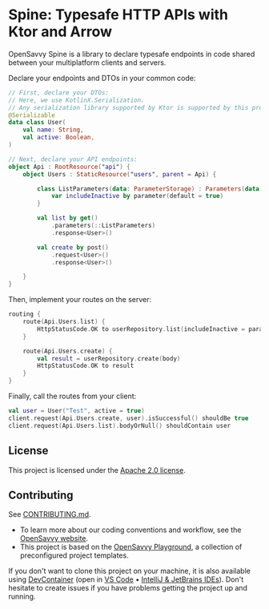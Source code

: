 # Spine: Typesafe HTTP APIs with Ktor and Arrow

OpenSavvy Spine is a library to declare typesafe endpoints in code shared between your multiplatform clients and servers.

Declare your endpoints and DTOs in your common code:

```kotlin
// First, declare your DTOs:
// Here, we use KotlinX.Serialization.
// Any serialization library supported by Ktor is supported by this project. 
@Serializable
data class User(
	val name: String,
	val active: Boolean,
)

// Next, declare your API endpoints:
object Api : RootResource("api") {
	object Users : StaticResource("users", parent = Api) {

		class ListParameters(data: ParameterStorage) : Parameters(data) {
			var includeInactive by parameter(default = true)
		}

		val list by get()
			.parameters(::ListParameters)
			.response<User>()

		val create by post()
			.request<User>()
			.response<User>()

	}
}
```

Then, implement your routes on the server:

```kotlin
routing {
	route(Api.Users.list) {
		HttpStatusCode.OK to userRepository.list(includeInactive = parameters.includeInactive)
	}

	route(Api.Users.create) {
		val result = userRepository.create(body)
		HttpStatusCode.OK to result
	}
}
```

Finally, call the routes from your client:

```kotlin
val user = User("Test", active = true)
client.request(Api.Users.create, user).isSuccessful() shouldBe true
client.request(Api.Users.list).bodyOrNull() shouldContain user
```

## License

This project is licensed under the [Apache 2.0 license](LICENSE).

## Contributing

See [CONTRIBUTING.md](CONTRIBUTING.md).
- To learn more about our coding conventions and workflow, see the [OpenSavvy website](https://opensavvy.dev/open-source/index.html).
- This project is based on the [OpenSavvy Playground](docs/playground/README.md), a collection of preconfigured project templates.

If you don't want to clone this project on your machine, it is also available using [DevContainer](https://containers.dev/) (open in [VS Code](https://code.visualstudio.com/docs/devcontainers/containers) • [IntelliJ & JetBrains IDEs](https://www.jetbrains.com/help/idea/connect-to-devcontainer.html)). Don't hesitate to create issues if you have problems getting the project up and running.
